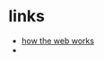 # links
  - [how the web works](https://developer.mozilla.org/en-US/docs/Learn/Getting_started_with_the_web/How_the_Web_works)
  - 